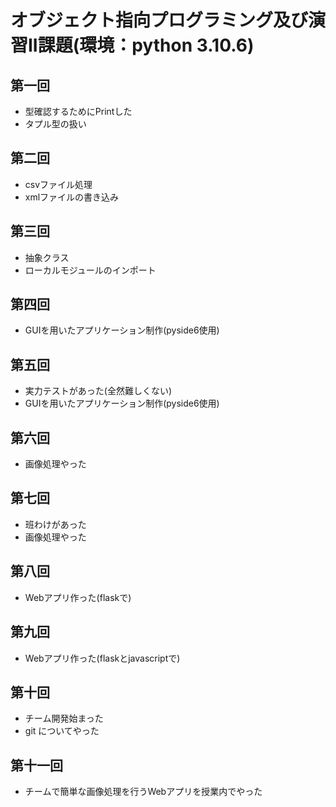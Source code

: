 # オブジェクト指向プログラミング及び演習II課題(環境：python 3.10.6)
## 第一回
- 型確認するためにPrintした
- タプル型の扱い

## 第二回
- csvファイル処理
- xmlファイルの書き込み

## 第三回
- 抽象クラス
- ローカルモジュールのインポート

## 第四回
- GUIを用いたアプリケーション制作(pyside6使用)

## 第五回
- 実力テストがあった(全然難しくない)
- GUIを用いたアプリケーション制作(pyside6使用)

## 第六回
- 画像処理やった

## 第七回
- 班わけがあった
- 画像処理やった

## 第八回
- Webアプリ作った(flaskで)

## 第九回
- Webアプリ作った(flaskとjavascriptで)

## 第十回
- チーム開発始まった
- git についてやった

## 第十一回
- チームで簡単な画像処理を行うWebアプリを授業内でやった


